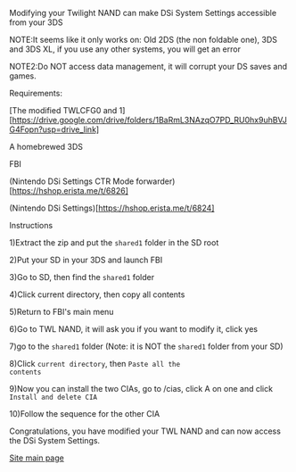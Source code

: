 Modifying your Twilight NAND can make DSi System Settings accessible from your 3DS

NOTE:It seems like it only works on: Old 2DS (the non foldable one), 3DS and 3DS XL, if you use any other systems, you will get an error

NOTE2:Do NOT access data management, it will corrupt your DS saves and games.

Requirements:

[The modified TWLCFG0 and 1][https://drive.google.com/drive/folders/1BaRmL3NAzqO7PD_RU0hx9uhBVJG4Fopn?usp=drive_link]

A homebrewed 3DS

FBI

(Nintendo DSi Settings CTR Mode forwarder)[https://hshop.erista.me/t/6826]

(Nintendo DSi Settings)[https://hshop.erista.me/t/6824]

Instructions

1)Extract the zip and put the <code>shared1</code> folder in the SD root

2)Put your SD in your 3DS and launch FBI

3)Go to SD, then find the <code>shared1</code> folder

4)Click </code>current directory</code>, then copy all contents

5)Return to FBI's main menu

6)Go to TWL NAND, it will ask you if you want to modify it, click yes

7)go to the <code>shared1</code> folder (Note: it is NOT the <code>shared1</code> folder from your SD)

8)Click <code>current directory</code>, then <code>Paste all the contents</code>

9)Now you can install the two CIAs, go to /cias, click A on one and click <code>Install and delete CIA</code>

10)Follow the sequence for the other CIA

Congratulations, you have modified your TWL NAND and can now access the DSi System Settings.

[Site main page](https://idkwhereisthisname.github.io)